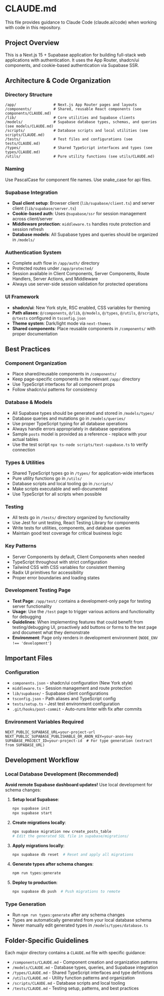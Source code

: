 # CLAUDE.md

This file provides guidance to Claude Code (claude.ai/code) when working with code in this repository.

## Project Overview

This is a Next.js 15 + Supabase application for building full-stack web applications with authentication. It uses the App Router, shadcn/ui components, and cookie-based authentication via Supabase SSR.

## Architecture & Code Organization

### Directory Structure
```
/app/                 # Next.js App Router pages and layouts
/components/          # Shared, reusable React components (see components/CLAUDE.md)
/lib/                 # Core utilities and Supabase clients
/models/              # Supabase database types, schemas, and queries (see models/CLAUDE.md)
/scripts/             # Database scripts and local utilities (see scripts/CLAUDE.md)
/tests/               # Test files and configurations (see tests/CLAUDE.md)
/types/               # Shared TypeScript interfaces and types (see types/CLAUDE.md)
/utils/               # Pure utility functions (see utils/CLAUDE.md)
```

### Naming
Use PascalCase for component file names.
Use snake_case for api files.

### Supabase Integration
- **Dual client setup**: Browser client (`lib/supabase/client.ts`) and server client (`lib/supabase/server.ts`)
- **Cookie-based auth**: Uses `@supabase/ssr` for session management across client/server
- **Middleware protection**: `middleware.ts` handles route protection and session refresh
- **Database models**: All Supabase types and queries should be organized in `/models/`

### Authentication System
- Complete auth flow in `/app/auth/` directory
- Protected routes under `/app/protected/`
- Session available in Client Components, Server Components, Route Handlers, Server Actions, and Middleware
- Always use server-side session validation for protected operations

### UI Framework
- **shadcn/ui**: New York style, RSC enabled, CSS variables for theming
- **Path aliases**: `@/components`, `@/lib`, `@/models`, `@/types`, `@/utils`, `@/scripts`, `@/tests` configured in `tsconfig.json`
- **Theme system**: Dark/light mode via `next-themes`
- **Shared components**: Place reusable components in `/components/` with proper documentation

## Best Practices

### Component Organization
- Place shared/reusable components in `/components/`
- Keep page-specific components in the relevant `/app/` directory
- Use TypeScript interfaces for all component props
- Follow shadcn/ui patterns for consistency

### Database & Models
- All Supabase types should be generated and stored in `/models/types/`
- Database queries and mutations go in `/models/queries/`
- Use proper TypeScript typing for all database operations
- Always handle errors appropriately in database operations
- Sample `posts` model is provided as a reference - replace with your actual tables
- Use the test script `npx ts-node scripts/test-supabase.ts` to verify connection

### Types & Utilities
- Shared TypeScript types go in `/types/` for application-wide interfaces
- Pure utility functions go in `/utils/`
- Database scripts and local tooling go in `/scripts/`
- Make scripts executable and well-documented
- Use TypeScript for all scripts when possible

### Testing
- All tests go in `/tests/` directory organized by functionality
- Use Jest for unit testing, React Testing Library for components
- Write tests for utilities, components, and database queries
- Maintain good test coverage for critical business logic

### Key Patterns
- Server Components by default, Client Components when needed
- TypeScript throughout with strict configuration
- Tailwind CSS with CSS variables for consistent theming
- Radix UI primitives for accessibility
- Proper error boundaries and loading states

### Development Testing Page
- **Test Page**: `/app/test/` contains a development-only page for testing server functionality
- **Usage**: Use the `/test` page to trigger various actions and functionality for debugging
- **Guidelines**: When implementing features that could benefit from testing/debugging UI, proactively add buttons or forms to the test page and document what they demonstrate
- **Environment**: Page only renders in development environment (`NODE_ENV !== 'development'`)

## Important Files

### Configuration
- `components.json` - shadcn/ui configuration (New York style)
- `middleware.ts` - Session management and route protection
- `lib/supabase/` - Supabase client configurations
- `tsconfig.json` - Path aliases and TypeScript config
- `tests/setup.ts` - Jest test environment configuration
- `.git/hooks/post-commit` - Auto-runs linter with fix after commits

### Environment Variables Required
```
NEXT_PUBLIC_SUPABASE_URL=your-project-url
NEXT_PUBLIC_SUPABASE_PUBLISHABLE_OR_ANON_KEY=your-anon-key
SUPABASE_PROJECT_ID=your-project-id  # For type generation (extract from SUPABASE_URL)
```

## Development Workflow

### Local Database Development (Recommended)
**Avoid remote Supabase dashboard updates!** Use local development for schema changes:

1. **Setup local Supabase**:
   ```bash
   npx supabase init
   npx supabase start
   ```

2. **Create migrations locally**:
   ```bash
   npx supabase migration new create_posts_table
   # Edit the generated SQL file in supabase/migrations/
   ```

3. **Apply migrations locally**:
   ```bash
   npx supabase db reset  # Reset and apply all migrations
   ```

4. **Generate types after schema changes**:
   ```bash
   npm run types:generate
   ```

5. **Deploy to production**:
   ```bash
   npx supabase db push  # Push migrations to remote
   ```

### Type Generation
- Run `npm run types:generate` after any schema changes
- Types are automatically generated from your local database schema
- Never manually edit generated types in `/models/types/database.ts`

## Folder-Specific Guidelines

Each major directory contains a `CLAUDE.md` file with specific guidance:
- `/components/CLAUDE.md` - Component creation and organization patterns
- `/models/CLAUDE.md` - Database types, queries, and Supabase integration
- `/types/CLAUDE.md` - Shared TypeScript interfaces and type definitions
- `/utils/CLAUDE.md` - Utility function patterns and organization
- `/scripts/CLAUDE.md` - Database scripts and local tooling
- `/tests/CLAUDE.md` - Testing setup, patterns, and best practices